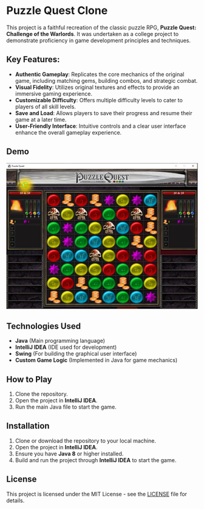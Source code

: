 # Puzzle Quest Clone

This project is a faithful recreation of the classic puzzle RPG, **Puzzle Quest: Challenge of the Warlords**. It was undertaken as a college project to demonstrate proficiency in game development principles and techniques.

## Key Features:

- **Authentic Gameplay**: Replicates the core mechanics of the original game, including matching gems, building combos, and strategic combat.
- **Visual Fidelity**: Utilizes original textures and effects to provide an immersive gaming experience.
- **Customizable Difficulty**: Offers multiple difficulty levels to cater to players of all skill levels.
- **Save and Load**: Allows players to save their progress and resume their game at a later time.
- **User-Friendly Interface**: Intuitive controls and a clear user interface enhance the overall gameplay experience.

## Demo

![Gameplay](puzzle2.png)  <!-- Substitua com o link da sua imagem -->

## Technologies Used

- **Java** (Main programming language)
- **IntelliJ IDEA** (IDE used for development)
- **Swing** (For building the graphical user interface)
- **Custom Game Logic** (Implemented in Java for game mechanics)

## How to Play

1. Clone the repository.
2. Open the project in **IntelliJ IDEA**.
3. Run the main Java file to start the game.

## Installation

1. Clone or download the repository to your local machine.
2. Open the project in **IntelliJ IDEA**.
3. Ensure you have **Java 8** or higher installed.
4. Build and run the project through **IntelliJ IDEA** to start the game.

## License

This project is licensed under the MIT License - see the [LICENSE](LICENSE) file for details.

